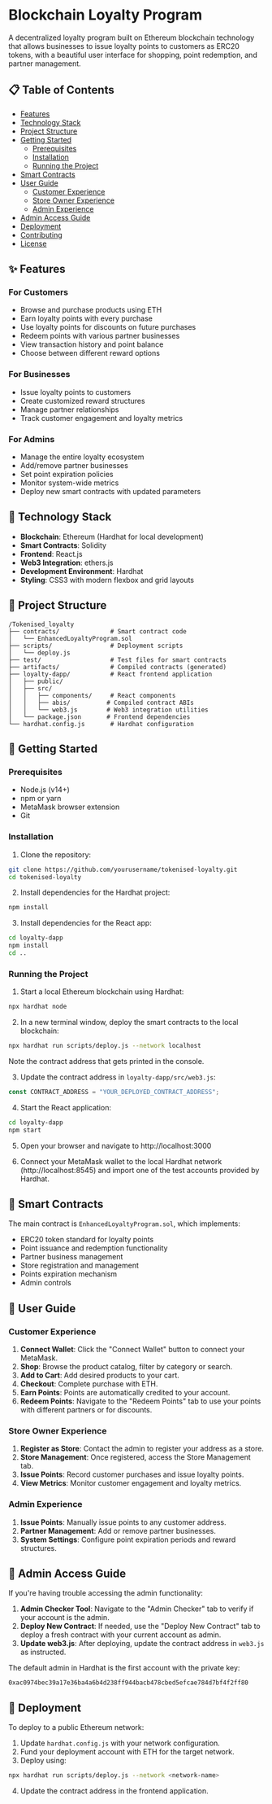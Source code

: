 # Blockchain Loyalty Program

A decentralized loyalty program built on Ethereum blockchain technology that allows businesses to issue loyalty points to customers as ERC20 tokens, with a beautiful user interface for shopping, point redemption, and partner management.



## 📋 Table of Contents
- [Features](#-features)
- [Technology Stack](#-technology-stack)
- [Project Structure](#-project-structure)
- [Getting Started](#-getting-started)
  - [Prerequisites](#prerequisites)
  - [Installation](#installation)
  - [Running the Project](#running-the-project)
- [Smart Contracts](#-smart-contracts)
- [User Guide](#-user-guide)
  - [Customer Experience](#customer-experience)
  - [Store Owner Experience](#store-owner-experience)
  - [Admin Experience](#admin-experience)
- [Admin Access Guide](#-admin-access-guide)
- [Deployment](#-deployment)
- [Contributing](#-contributing)
- [License](#-license)

## ✨ Features

### For Customers
- Browse and purchase products using ETH
- Earn loyalty points with every purchase
- Use loyalty points for discounts on future purchases
- Redeem points with various partner businesses
- View transaction history and point balance
- Choose between different reward options

### For Businesses
- Issue loyalty points to customers
- Create customized reward structures
- Manage partner relationships
- Track customer engagement and loyalty metrics

### For Admins
- Manage the entire loyalty ecosystem
- Add/remove partner businesses
- Set point expiration policies
- Monitor system-wide metrics
- Deploy new smart contracts with updated parameters

## 🚀 Technology Stack

- **Blockchain**: Ethereum (Hardhat for local development)
- **Smart Contracts**: Solidity
- **Frontend**: React.js
- **Web3 Integration**: ethers.js
- **Development Environment**: Hardhat
- **Styling**: CSS3 with modern flexbox and grid layouts

## 📁 Project Structure

```
/Tokenised_loyalty
├── contracts/              # Smart contract code
│   └── EnhancedLoyaltyProgram.sol
├── scripts/                # Deployment scripts
│   └── deploy.js
├── test/                   # Test files for smart contracts
├── artifacts/              # Compiled contracts (generated)
├── loyalty-dapp/           # React frontend application
│   ├── public/
│   ├── src/
│   │   ├── components/     # React components
│   │   ├── abis/          # Compiled contract ABIs
│   │   └── web3.js        # Web3 integration utilities
│   └── package.json       # Frontend dependencies
└── hardhat.config.js       # Hardhat configuration
```

## 🏁 Getting Started

### Prerequisites

- Node.js (v14+)
- npm or yarn
- MetaMask browser extension
- Git

### Installation

1. Clone the repository:
```bash
git clone https://github.com/yourusername/tokenised-loyalty.git
cd tokenised-loyalty
```

2. Install dependencies for the Hardhat project:
```bash
npm install
```

3. Install dependencies for the React app:
```bash
cd loyalty-dapp
npm install
cd ..
```

### Running the Project

1. Start a local Ethereum blockchain using Hardhat:
```bash
npx hardhat node
```

2. In a new terminal window, deploy the smart contracts to the local blockchain:
```bash
npx hardhat run scripts/deploy.js --network localhost
```
Note the contract address that gets printed in the console.

3. Update the contract address in `loyalty-dapp/src/web3.js`:
```javascript
const CONTRACT_ADDRESS = "YOUR_DEPLOYED_CONTRACT_ADDRESS";
```

4. Start the React application:
```bash
cd loyalty-dapp
npm start
```

5. Open your browser and navigate to http://localhost:3000

6. Connect your MetaMask wallet to the local Hardhat network (http://localhost:8545) and import one of the test accounts provided by Hardhat.

## 💼 Smart Contracts

The main contract is `EnhancedLoyaltyProgram.sol`, which implements:

- ERC20 token standard for loyalty points
- Point issuance and redemption functionality
- Partner business management
- Store registration and management
- Points expiration mechanism
- Admin controls

## 📝 User Guide

### Customer Experience

1. **Connect Wallet**: Click the "Connect Wallet" button to connect your MetaMask.
2. **Shop**: Browse the product catalog, filter by category or search.
3. **Add to Cart**: Add desired products to your cart.
4. **Checkout**: Complete purchase with ETH.
5. **Earn Points**: Points are automatically credited to your account.
6. **Redeem Points**: Navigate to the "Redeem Points" tab to use your points with different partners or for discounts.

### Store Owner Experience

1. **Register as Store**: Contact the admin to register your address as a store.
2. **Store Management**: Once registered, access the Store Management tab.
3. **Issue Points**: Record customer purchases and issue loyalty points.
4. **View Metrics**: Monitor customer engagement and loyalty metrics.

### Admin Experience

1. **Issue Points**: Manually issue points to any customer address.
2. **Partner Management**: Add or remove partner businesses.
3. **System Settings**: Configure point expiration periods and reward structures.

## 🔑 Admin Access Guide

If you're having trouble accessing the admin functionality:

1. **Admin Checker Tool**: Navigate to the "Admin Checker" tab to verify if your account is the admin.
2. **Deploy New Contract**: If needed, use the "Deploy New Contract" tab to deploy a fresh contract with your current account as admin.
3. **Update web3.js**: After deploying, update the contract address in `web3.js` as instructed.

The default admin in Hardhat is the first account with the private key:
```
0xac0974bec39a17e36ba4a6b4d238ff944bacb478cbed5efcae784d7bf4f2ff80
```

## 🚀 Deployment

To deploy to a public Ethereum network:

1. Update `hardhat.config.js` with your network configuration.
2. Fund your deployment account with ETH for the target network.
3. Deploy using:
```bash
npx hardhat run scripts/deploy.js --network <network-name>
```
4. Update the contract address in the frontend application.
